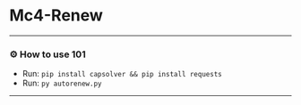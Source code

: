 # Mc4-Renew
---------------------------------------

### ⚙️ How to use 101

* Run: `pip install capsolver && pip install requests`
* Run: `py autorenew.py`

---------------------------------------
